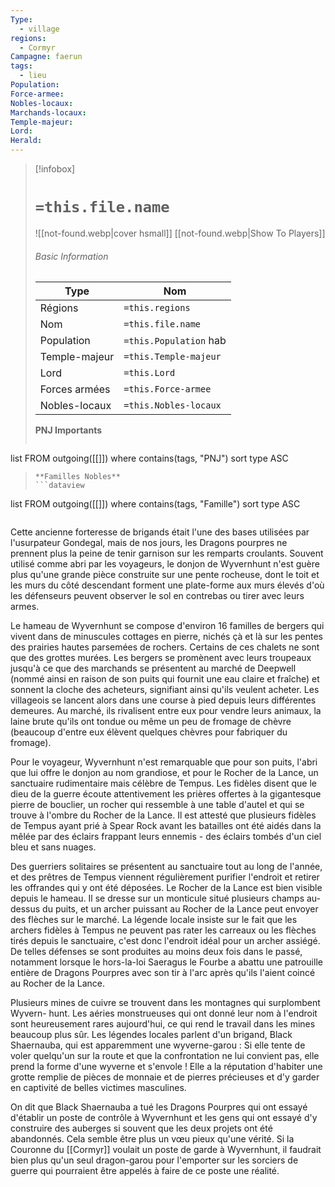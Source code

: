 ```yaml
---
Type:
  - village
regions:
  - Cormyr
Campagne: faerun
tags:
  - lieu
Population: 
Force-armee: 
Nobles-locaux: 
Marchands-locaux: 
Temple-majeur: 
Lord: 
Herald:
---
```

> [!infobox]
> # `=this.file.name`
> ![[not-found.webp|cover hsmall]]
> [[not-found.webp|Show To Players]]
> ###### Basic Information
> Type |  Nom |
> ---|---|
> Régions | `=this.regions`|
> Nom | `=this.file.name ` |
> Population | `=this.Population` hab |
> Temple-majeur | `=this.Temple-majeur` |
> Lord | `=this.Lord` |
> Forces armées | `=this.Force-armee` |
> Nobles-locaux | `=this.Nobles-locaux ` |
> **PNJ Importants**
>  ```dataview
list FROM outgoing([[]])
where contains(tags, "PNJ")
sort type ASC
>```
> **Familles Nobles**
> ```dataview
list FROM outgoing([[]])
where contains(tags, "Famille")
sort type ASC
>```

Cette ancienne forteresse de brigands était l'une des bases utilisées par l'usurpateur Gondegal, mais de nos jours, les Dragons pourpres ne prennent plus la peine de tenir garnison sur les remparts croulants. Souvent utilisé comme abri par les voyageurs, le donjon de Wyvernhunt n'est guère plus qu'une grande pièce construite sur une pente rocheuse, dont le toit et les murs du côté descendant forment une plate-forme aux murs élevés d'où les défenseurs peuvent observer le sol en contrebas ou tirer avec leurs armes.

Le hameau de Wyvernhunt se compose d'environ 16 familles de bergers qui vivent dans de minuscules cottages en pierre, nichés çà et là sur les pentes des prairies hautes parsemées de rochers. Certains de ces chalets ne sont que des grottes murées. Les bergers se promènent avec leurs troupeaux jusqu'à ce que des marchands se présentent au marché de Deepwell (nommé ainsi en raison de son puits qui fournit une eau claire et fraîche) et sonnent la cloche des acheteurs, signifiant ainsi qu'ils veulent acheter. Les villageois se lancent alors dans une course à pied depuis leurs différentes demeures. Au marché, ils rivalisent entre eux pour vendre leurs animaux, la laine brute qu'ils ont tondue ou même un peu de fromage de chèvre (beaucoup d'entre eux élèvent quelques chèvres pour fabriquer du fromage).

Pour le voyageur, Wyvernhunt n'est remarquable que pour son puits, l'abri que lui offre le donjon au nom grandiose, et pour le Rocher de la Lance, un sanctuaire rudimentaire mais célèbre de Tempus. Les fidèles disent que le dieu de la guerre écoute attentivement les prières offertes à la gigantesque pierre de bouclier, un rocher qui ressemble à une table d'autel et qui se trouve à l'ombre du Rocher de la Lance. Il est attesté que plusieurs fidèles de Tempus ayant prié à Spear Rock avant les batailles ont été aidés dans la mêlée par des éclairs frappant leurs ennemis - des éclairs tombés d'un ciel bleu et sans nuages.

Des guerriers solitaires se présentent au sanctuaire tout au long de l'année, et des prêtres de Tempus viennent régulièrement purifier l'endroit et retirer les offrandes qui y ont été déposées. Le Rocher de la Lance est bien visible depuis le hameau. Il se dresse sur un monticule situé plusieurs champs au-dessus du puits, et un archer puissant au Rocher de la Lance peut envoyer des flèches sur le marché. La légende locale insiste sur le fait que les archers fidèles à Tempus ne peuvent pas rater les carreaux ou les flèches tirés depuis le sanctuaire, c'est donc l'endroit idéal pour un archer assiégé. De telles défenses se sont produites au moins deux fois dans le passé, notamment lorsque le hors-la-loi Saeragus le Fourbe a abattu une patrouille entière de Dragons Pourpres avec son tir à l'arc après qu'ils l'aient coincé au Rocher de la Lance.

Plusieurs mines de cuivre se trouvent dans les montagnes qui surplombent Wyvern- hunt. Les aéries monstrueuses qui ont donné leur nom à l'endroit sont heureusement rares aujourd'hui, ce qui rend le travail dans les mines beaucoup plus sûr. Les légendes locales parlent d'un brigand, Black Shaernauba, qui est apparemment une wyverne-garou : Si elle tente de voler quelqu'un sur la route et que la confrontation ne lui convient pas, elle prend la forme d'une wyverne et s'envole ! Elle a la réputation d'habiter une grotte remplie de pièces de monnaie et de pierres précieuses et d'y garder en captivité de belles victimes masculines.

On dit que Black Shaernauba a tué les Dragons Pourpres qui ont essayé d'établir un poste de contrôle à Wyvernhunt et les gens qui ont essayé d'y construire des auberges si souvent que les deux projets ont été abandonnés. Cela semble être plus un vœu pieux qu'une vérité. Si la Couronne du [[Cormyr]] voulait un poste de garde à Wyvernhunt, il faudrait bien plus qu'un seul dragon-garou pour l'emporter sur les sorciers de guerre qui pourraient être appelés à faire de ce poste une réalité.